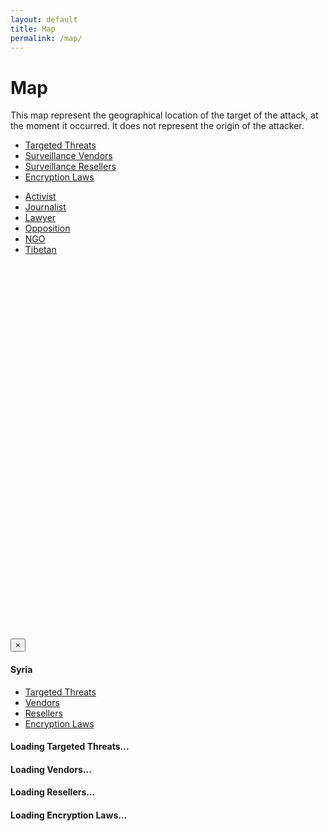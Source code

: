 ```yaml
---
layout: default
title: Map
permalink: /map/
---
```


<div class="row"><h1>Map</h1></div>

<p>This map represent the geographical location of the target of the attack, at the moment it occurred. It does not represent the origin of the attacker.</p>

<div id="selection-container">
<div id="dataset-selections" class="row">
  <ul class="nav nav-tabs nav-justified darkgreen">
    <li id="initial-dataset" class="dataset-selector">
      <a href="#targetedthreats" id="tt-toggle">
        Targeted Threats <span class="caret"></span>
      </a>
    </li>
    <li class="dataset-selector"><a href="#vendors">Surveillance Vendors</a></li>
    <li class="dataset-selector"><a href="#resellers">Surveillance Resellers</a></li>
    <li class="dataset-selector"><a href="#encryptionlaws">Encryption Laws</a></li>
  </ul>
</div>

<div id="target-selections" class="row">
  <ul class="nav nav-tabs nav-justified fadedgreen">
     <li class="target-selector"><a href="#activist">Activist</a></li>
     <li class="target-selector"><a href="#journalist">Journalist</a></li>
     <li class="target-selector"><a href="#lawyer">Lawyer</a></li>
     <li class="target-selector"><a href="#opposition">Opposition</a></li>
     <li class="target-selector"><a href="#ngo">NGO</a></li>
     <li class="target-selector"><a href="#tibetan">Tibetan</a></li>
  </ul>
</div>
</div>

<div class="row top-buffer-30"></div>
<div id="map" class="row" style="position: relative; width: 100%; height: 600px;"></div>
<div class="row top-buffer-75"></div>

<div class="modal fade" id="modal">
  <div class="modal-dialog">
    <div class="modal-content">
      <div class="modal-header">
        <button type="button" class="close" data-dismiss="modal" aria-label="Close"><span aria-hidden="true">&times;</span></button>
        <h4 class="modal-title">Syria</h4>
      </div>
      <div class="modal-body">
        <ul id="country-tabs" class="nav nav-tabs" role="tablist">
          <li role="presentation" class="active"><a href="#targetedthreats" aria-controls="targetedthreats" role="tab" data-toggle="tab">Targeted Threats</a></li>
          <li role="presentation"><a href="#vendors" aria-controls="vendors" role="tab" data-toggle="tab">Vendors</a></li>
          <li role="presentation"><a href="#resellers" aria-controls="resellers" role="tab" data-toggle="tab">Resellers</a></li>
          <li role="presentation"><a href="#encryptionlaws" aria-controls="encryptionlaws" role="tab" data-toggle="tab">Encryption Laws</a></li>
        </ul>
        <div class="tab-content">
          <div role="tabpanel" class="tab-pane active" id="targetedthreats">
            <h4>Loading Targeted Threats...</h4>
          </div>
          <div role="tabpanel" class="tab-pane" id="vendors">
            <h4>Loading Vendors...</h4>
          </div>
          <div role="tabpanel" class="tab-pane" id="resellers">
            <h4>Loading Resellers...</h4>
          </div>
          <div role="tabpanel" class="tab-pane" id="encryptionlaws">
            <h4>Loading Encryption Laws...</h4>
          </div>
        </div>
      </div>
    </div>
  </div>
</div>

<script id="view-targetedthreats" type="text/template">
  <li>
    <% if (typeof date != 'undefined' && date) { %><strong>Date</strong>: <%= date %><br><% } %>
    <% if (typeof md5 != 'undefined' && md5) { %><strong>MD5</strong>: <%= md5 %><br><% } %>
    <% if (typeof c2 != 'undefined' && c2) { %><strong>Command &amp; Control</strong>: <%= c2 %></strong><br><% } %>
    <% if (typeof family != 'undefined' && family) { %><strong>Family</strong>: <%= family %><br><% } %>
    <% if (typeof target != 'undefined' && target) { %><strong>Target</strong>: <%= target %><br><% } %>
    <% if (typeof reference != 'undefined' && reference) { %><a href="<%= reference %>" target="_blank">Reference</a><% } %>
    <hr>
  </li>
</script>

<script id="view-vendors" type="text/template">
  <li>
    <% if (typeof company != 'undefined' && company) { %><strong>Company</strong>: <%= company %><br><% } %>
    <% if (typeof solution != 'undefined' && solution) { %><strong>Solution</strong>: <%= solution %><br><% } %>
    <% if (typeof website != 'undefined' && website) { %><strong>Website</strong>: <a href="<%= website %>" target="_blank"><%= website %></a><% } %>
    <hr>
  </li>
</script>

<script id="view-encryptionlaws" type="text/template">
  <li>
    <% if (typeof import_restrictions != 'undefined' && import_restrictions) { %><strong>Import</strong>: <%= import_restrictions %><br><% } %>
    <% if (typeof prohibit_use != 'undefined' && prohibit_use) { %><strong>Prohibit Use</strong>: <%= prohibit_use %><br><% } %>
    <% if (typeof license_use != 'undefined' && license_use) { %><strong>License Use</strong>: <%= license_use %><br><% } %>
    <% if (typeof provide_keys != 'undefined' && provide_keys) { %><strpong>Provide Keys</strong>: <%= provide_keys %><% } %>
    <hr>
  </li>
</script>

<script id="view-resellers" type="text/template">
  <li>
    <% if (typeof company != 'undefined' && company) { %><strong>Company</strong>: <%= company %><br><% } %>
    <% if (typeof entity != 'undefined' && entity) { %><strong>Entity</strong>: <%= entity %><br><% } %>
    <% if (typeof country != 'undefined' && country) { %><strong>Location</strong>: <%= country %>, <%= region %>, <%= municipality %><br><% } %>
    <% if (typeof suppliers != 'undefined' && suppliers) { %><strong>Suppliers</strong>: <%= suppliers %><br><% } %>
    <% if (typeof government_customers != 'undefined' && government_customers) { %><strong>Government Customers</strong>: <%= government_customers %><br><% } %>
    <% if (typeof corporate_customers != 'undefined' && corporate_customers) { %><strong>Corporate Customers</strong>: <%= corporate_customers %><br><% } %>
    <% if (typeof website != 'undefined' && website) { %><strong>Website</strong>: <a href="<%= website %>" target="_blank"><%= website %></a><br><% } %>
    <% if (typeof notes != 'undefined' && notes) { %><strong>Notes</strong>: <%= notes %><br><% } %>
    <hr>
  </li>
</script>
